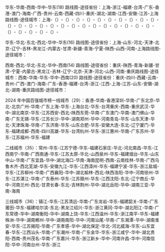 <!-- 地区查询-->

华东-华南-西南-华中-华东(18) 路线图-途径省份：上海-浙江-福建-台湾-广东-香港-澳门-海南-广西-贵州-云南-西藏-四川-重庆-湖北-湖南-江西-安徽-江苏-上海路线图-途径城市：上海-（）-（）-（）-（）-（）-（）-（）-（）-（）-（）-（）-（）-（）-（）-（）-（）-（）-（）-（）-（）-（）-（）-（）-（）-（）-（）-（）-（）-（）-

华东-华北-东北-西北-华中-华东(16) 路线图-途径省份：上海-山东-河北-天津-北京-辽宁-吉林-黑龙江-内蒙古-甘肃-新疆-青海-宁夏-陕西-山西-河南-上海路线图-途径城市：

西南-西北-华北-东北-华中-西南(14) 路线图-途径省份：重庆-陕西-青海-新疆-甘肃-宁夏-内蒙古-黑龙江-吉林-辽宁-北京-天津-河北-山西-河南-重庆路线图-途径城市：西南-华南-华东-华中-西南(20) 路线图-途径省份：重庆-四川-西藏-云南-贵州-广西-澳门-海南-广东-香港-福建-台湾-浙江-江西-上海-江苏-山东-安徽-湖北-湖南-重庆路线图-途径城市：

2024 年中国百强城市榜一线城市（29）：香港-华南-香港深圳-华南-广东北京-华北-北京广州-华南-广东上海-华东-上海台北-华东-台湾重庆-西南-重庆武汉-华中-湖北南京-华东-江苏西安-西北-陕西东莞-华南-广东澳门-华南-澳门佛山-华南-广东无锡-华东-江苏长沙-华中-湖南郑州-华中-河南青岛-华东-山东天津-华北-天津珠海-华南-广东济南-华东-山东合肥-华东-安徽大连-东北-辽宁厦门-华东-福建成都-西南-四川高雄-华东-台湾杭州-华东-浙江惠州-华南-广东苏州-华东-江苏福州-华东-福建

二线城市（35）：常州-华东-江苏宁德-华东-福建石家庄-华北-河北南昌-华东-江西南宁-华南-广西南通-华东-江苏太原-华北-山西泉州-华东-福建烟台-华东-山东中山-华南-广东宜昌-华中-湖北海口-华南-海南昆明-西南-云南桂林-华南-广西乌鲁木齐-西北芜湖-华东-安徽九江-华东-江西漳州-华东-福建宁波-华东-浙江盐城-华东-江苏柳州-华南-广西襄阳-华中-湖北榆林-西北-陕西洛阳-华中-河南徐州-华东-江苏湛江-华南-广东泰州-华东-江苏赣州-华东-江西沈阳-东北-辽宁商丘-华中-河南兰州-西北-甘肃长春-东北-吉林荆州-华中-湖北岳阳-华中-湖南三亚-华南-海南

三线城市（36）：镇江-华东-江苏清远-华南-广东龙岩-华东-福建韶关-华南-广东莆田-华东-福建哈尔滨-东北-黑龙江绍兴-华东-浙江黄冈-华中-湖北阳江-华南-广东常德-华中-湖南衡阳-华中-湖南上饶-华东-江西温州-华东-浙江南平-华东-福建株洲-华中-湖南郴州-华中-湖南南阳-华中-河南汕尾-华南-广东湘潭-华中-湖南淮安-华东-江苏揭阳-华南-广东孝感-华中-湖北保定-华北-河北威海-华东-山东宜春-华东-江西汕头-华南-广东潮州-华南-广东金华-华东-浙江咸宁-华中-湖北贵阳-西南-贵州茂名-华南-广东嘉兴-华东-浙江新乡-华中-河南许昌-华中-河南信阳-华中-河南台州-华东-浙江
